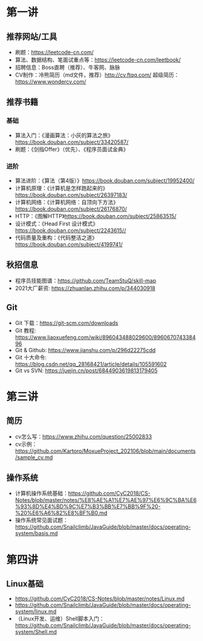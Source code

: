 # 第一讲

## 推荐网站/工具

* 刷题：https://leetcode-cn.com/
* 算法、数据结构、笔面试重点等：https://leetcode-cn.com/leetbook/
* 招聘信息：Boss直聘（推荐）、牛客网、脉脉
* CV制作：冷熊简历（md文件，推荐）http://cv.ftqq.com/ 超级简历：https://www.wondercv.com/

## 推荐书籍

### 基础

* 算法入门：《漫画算法：小灰的算法之旅》https://book.douban.com/subject/33420587/
* 刷题：《剑指Offer》（优先）、《程序员面试金典》

### 进阶

* 算法进阶：《算法（第4版）》https://book.douban.com/subject/19952400/
* 计算机原理：《计算机是怎样跑起来的》https://book.douban.com/subject/26397183/
* 计算机网络：《计算机网络：自顶向下方法》https://book.douban.com/subject/26176870/
* HTTP：《图解HTTP》https://book.douban.com/subject/25863515/
* 设计模式：《Head First 设计模式》https://book.douban.com/subject/2243615//
* 代码质量及重构：《代码整洁之道》https://book.douban.com/subject/4199741/

## 秋招信息
* 程序员技能图谱：https://github.com/TeamStuQ/skill-map
* 2021大厂薪资: https://zhuanlan.zhihu.com/p/344030918

## Git

* Git 下载：https://git-scm.com/downloads
* Git 教程: https://www.liaoxuefeng.com/wiki/896043488029600/896067074338496
* Git & Github: https://www.jianshu.com/p/296d22275cdd
* Git 十大命令: https://blog.csdn.net/qq_28168421/article/details/105591602
* Git vs SVN: https://juejin.cn/post/6844903619813179405

# 第三讲

## 简历
* cv怎么写：https://www.zhihu.com/question/25002833
* cv示例：https://github.com/Kartoro/MoxueProject_202106/blob/main/documents/sample_cv.md

## 操作系统
* 计算机操作系统基础：https://github.com/CyC2018/CS-Notes/blob/master/notes/%E8%AE%A1%E7%AE%97%E6%9C%BA%E6%93%8D%E4%BD%9C%E7%B3%BB%E7%BB%9F%20-%20%E6%A6%82%E8%BF%B0.md
* 操作系统常见面试题：https://github.com/Snailclimb/JavaGuide/blob/master/docs/operating-system/basis.md

# 第四讲

## Linux基础
* https://github.com/CyC2018/CS-Notes/blob/master/notes/Linux.md
* https://github.com/Snailclimb/JavaGuide/blob/master/docs/operating-system/linux.md
* （Linux开发、运维）Shell脚本入门：https://github.com/Snailclimb/JavaGuide/blob/master/docs/operating-system/Shell.md
